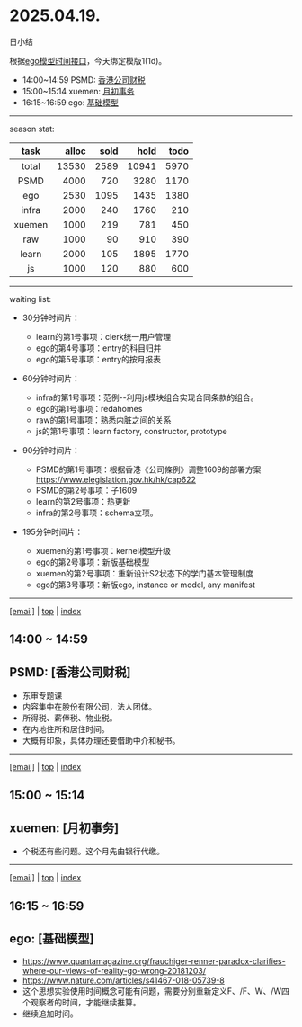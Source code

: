 # 2025.04.19.
日小结

<a id="top"></a>
根据[ego模型时间接口](https://gitee.com/hyg/blog/blob/master/timeflow.md)，今天绑定模版1(1d)。

<a id="index"></a>
- 14:00~14:59	PSMD: [香港公司财税](#20250419140000)
- 15:00~15:14	xuemen: [月初事务](#20250419150000)
- 16:15~16:59	ego: [基础模型](#20250419161500)

---
season stat:

| task | alloc | sold | hold | todo |
| :---: | ---: | ---: | ---: | ---: |
| total | 13530 | 2589 | 10941 | 5970 |
| PSMD | 4000 | 720 | 3280 | 1170 |
| ego | 2530 | 1095 | 1435 | 1380 |
| infra | 2000 | 240 | 1760 | 210 |
| xuemen | 1000 | 219 | 781 | 450 |
| raw | 1000 | 90 | 910 | 390 |
| learn | 2000 | 105 | 1895 | 1770 |
| js | 1000 | 120 | 880 | 600 |

---
waiting list:


- 30分钟时间片：
  - learn的第1号事项：clerk统一用户管理
  - ego的第4号事项：entry的科目归并
  - ego的第5号事项：entry的按月报表

- 60分钟时间片：
  - infra的第1号事项：范例--利用js模块组合实现合同条款的组合。
  - ego的第1号事项：redahomes
  - raw的第1号事项：熟悉内脏之间的关系
  - js的第1号事项：learn factory, constructor, prototype

- 90分钟时间片：
  - PSMD的第1号事项：根据香港《公司條例》调整1609的部署方案 https://www.elegislation.gov.hk/hk/cap622
  - PSMD的第2号事项：子1609
  - learn的第2号事项：热更新
  - infra的第2号事项：schema立项。

- 195分钟时间片：
  - xuemen的第1号事项：kernel模型升级
  - ego的第2号事项：新版基础模型
  - xuemen的第2号事项：重新设计S2状态下的学门基本管理制度
  - ego的第3号事项：新版ego, instance or model, any manifest

---
<a href="mailto:huangyg@mars22.com?subject=关于2025.04.19.[香港公司财税]任务&body=日期: 2025.04.19.%0D%0A序号: 5%0D%0A手稿:../../draft/2025/20250419.a.md%0D%0A---请勿修改邮件主题及以上内容 从下一行开始写您的想法---%0D%0A">[email]</a> | [top](#top) | [index](#index)
<a id="20250419140000"></a>
## 14:00 ~ 14:59
## PSMD: [香港公司财税]

- 东审专题课
- 内容集中在股份有限公司，法人团体。
- 所得税、薪俸税、物业税。
- 在内地住所和居住时间。
- 大概有印象，具体办理还要借助中介和秘书。
---
<a href="mailto:huangyg@mars22.com?subject=关于2025.04.19.[月初事务]任务&body=日期: 2025.04.19.%0D%0A序号: 7%0D%0A手稿:../../draft/2025/20250419.02.md%0D%0A---请勿修改邮件主题及以上内容 从下一行开始写您的想法---%0D%0A">[email]</a> | [top](#top) | [index](#index)
<a id="20250419150000"></a>
## 15:00 ~ 15:14
## xuemen: [月初事务]

- 个税还有些问题。这个月先由银行代缴。
---
<a href="mailto:huangyg@mars22.com?subject=关于2025.04.19.[基础模型]任务&body=日期: 2025.04.19.%0D%0A序号: 9%0D%0A手稿:../../draft/2025/20250419.b.md%0D%0A---请勿修改邮件主题及以上内容 从下一行开始写您的想法---%0D%0A">[email]</a> | [top](#top) | [index](#index)
<a id="20250419161500"></a>
## 16:15 ~ 16:59
## ego: [基础模型]

- https://www.quantamagazine.org/frauchiger-renner-paradox-clarifies-where-our-views-of-reality-go-wrong-20181203/
- https://www.nature.com/articles/s41467-018-05739-8
- 这个思想实验使用时间概念可能有问题，需要分别重新定义F、/F、W、/W四个观察者的时间，才能继续推算。
- 继续追加时间。